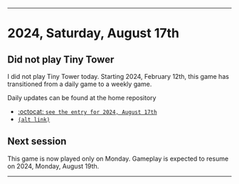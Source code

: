 
***

# 2024, Saturday, August 17th

## Did not play Tiny Tower

<!-- TODO: For each weekly entry, make sure the date is correct. The day of the week should be modified in 4 places !-->

I did not play Tiny Tower today. Starting 2024, February 12th, this game has transitioned from a daily game to a weekly game.

Daily updates can be found at the home repository

- [:octocat: `see the entry for 2024, August 17th`](https://github.com/seanpm2001/SeansLifeArchive_Images_TinyTower/tree/master/tiny%20tower/2024/08_August/17/) 
- [`(alt link)`](/tiny%20tower/2024/08_August/17/)

## Next session

This game is now played only on Monday. Gameplay is expected to resume on 2024, Monday, August 19th.

***
